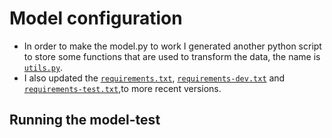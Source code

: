 # Model configuration

* In order to make the model.py to work I generated another python script to store some functions that are used to 
transform the data, the name is [`utils.py`](../challenge/utils.py).
* I also updated the [`requirements.txt`](../requirements.txt), [`requirements-dev.txt`](../requirements.txt) and
[`requirements-test.txt`](../requirements.txt),to more recent versions.

## Running the model-test
